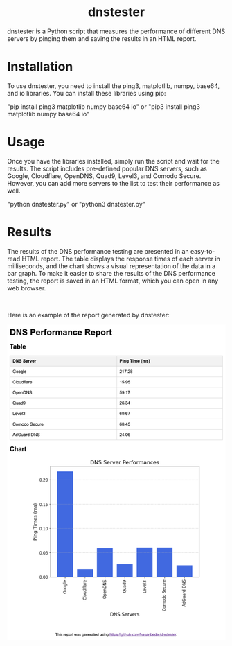<h1 align="center" style="border-bottom: none">
dnstester<br>
</h1>
<p align="left">dnstester is a Python script that measures the performance of different DNS servers by pinging them and saving the results in an HTML report.</p>

# Installation
<p align="left">To use dnstester, you need to install the ping3, matplotlib, numpy, base64, and io libraries. You can install these libraries using pip:</p>
<p align="left">"pip install ping3 matplotlib numpy base64 io" or "pip3 install ping3 matplotlib numpy base64 io"</p>

# Usage
<p align="left">Once you have the libraries installed, simply run the script and wait for the results. The script includes pre-defined popular DNS servers, such as Google, Cloudflare, OpenDNS, Quad9, Level3, and Comodo Secure. However, you can add more servers to the list to test their performance as well.</p>

"python dnstester.py" or "python3 dnstester.py"

# Results
<p align="left">The results of the DNS performance testing are presented in an easy-to-read HTML report. The table displays the response times of each server in milliseconds, and the chart shows a visual representation of the data in a bar graph. To make it easier to share the results of the DNS performance testing, the report is saved in an HTML format, which you can open in any web browser.</p><br>
<p align="left"></p>

Here is an example of the report generated by dnstester:
<p align="left"><p align="center"><img src="https://github.com/hasanbeder/dnstester/blob/main/dnstester.png" alt="Download" width="600px" /></p></p><br>
